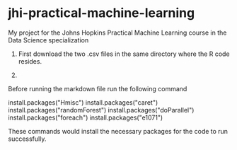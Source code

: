 jhi-practical-machine-learning
==============================

My project for the Johns Hopkins Practical Machine Learning course in the Data Science specialization 

1. First download the two .csv files in the same directory where the R code resides.

2.

Before running the markdown file run the following command

install.packages("Hmisc")
install.packages("caret")
install.packages("randomForest")
install.packages("doParallel")
install.packages("foreach")
install.packages("e1071")


These commands would install the necessary packages for the code to run successfully.

 